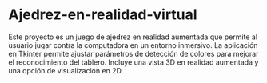 # Ajedrez-en-realidad-virtual
Este proyecto es un juego de ajedrez en realidad aumentada que permite al usuario jugar contra la computadora en un entorno inmersivo. La aplicación en Tkinter permite ajustar parámetros de detección de colores para mejorar el reconocimiento del tablero. Incluye una vista 3D en realidad aumentada y una opción de visualización en 2D.
